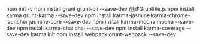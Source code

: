 npm init -y
npm install grunt grunt-cli --save-dev
创建Gruntfile.js
npm install karma grunt-karma --save-dev
npm install karma-jasmine karma-chrome-launcher jasmine-core --save-dev
npm install karma-mocha mocha --save-dev
npm install karma-chai chai --save-dev
npm install  karma-coverage --save-dev
karma init 
npm install webpack grunt-webpack --save-dev












